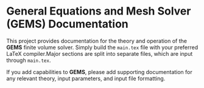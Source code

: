 # General Equations and Mesh Solver (GEMS) Documentation

This project provides documentation for the theory and operation of the **GEMS** finite volume solver. Simply build the `main.tex` file with your preferred LaTeX compiler.Major sections are split into separate files, which are input through `main.tex`.

If you add capabilities to **GEMS**, please add supporting documentation for any relevant theory, input parameters, and input file formatting.